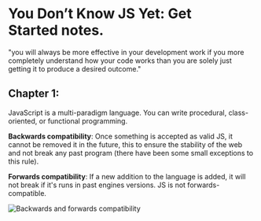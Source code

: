 # You Don’t Know JS Yet: Get Started notes.

"you will always be more effective in
your development work if you more completely understand
how your code works than you are solely just getting it to
produce a desired outcome."

## Chapter 1:

JavaScript is a multi-paradigm language. You
can write procedural, class-oriented, or functional programming.

**Backwards compatibility**: Once something is accepted as valid JS, it cannot be removed it in the future, this to ensure the stability of the web and not break any past program (there have been some small exceptions to this rule).

**Forwards compatibility**: If a new addition to the language is added, it will not break if it's runs in past engines versions. JS is not forwards-compatible.

![Backwards and forwards compatibility](https://data-conversion.org/wp-content/uploads/2021/02/Forward-and-Backward-Compatibility-1.jpg)

